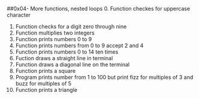 ##0x04- More functions, nested loops
0. Function checkes for uppercase character
1. Function checks for a digit zero through nine
2. Function multiplies two integers
3. Function prints numbers 0 to 9
4. Function prints numbers from 0 to 9 accept 2 and 4
5. Function prints numbers 0 to 14 ten times
6. Fuction draws a straight line in terminal
7. Function draws a diagonal line on the terminal
8. Function prints a square
9. Program prints number from 1 to 100 but print fizz for multiples of 3 and buzz for multiples of 5
10. Function prints a triangle
